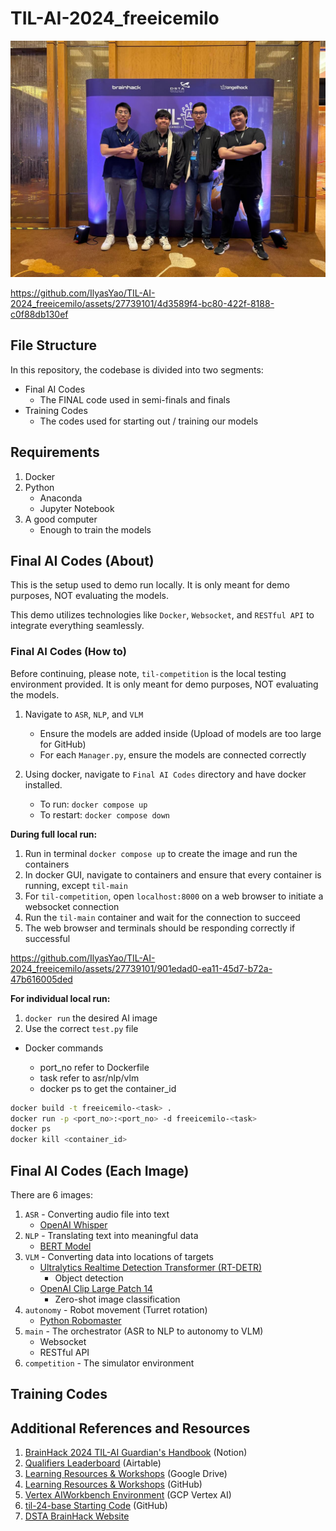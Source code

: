 # TIL-AI-2024_freeicemilo

<p align="center">
    <img src="Photos/Team.jpg" style="width:600px;"/>
</p>

<!-- Turret Demo Video -->
https://github.com/IlyasYao/TIL-AI-2024_freeicemilo/assets/27739101/4d3589f4-bc80-422f-8188-c0f88db130ef

## File Structure

In this repository, the codebase is divided into two segments:

-   Final AI Codes
    -   The FINAL code used in semi-finals and finals
-   Training Codes
    -   The codes used for starting out / training our models

## Requirements

1. Docker
2. Python
    - Anaconda
    - Jupyter Notebook
3. A good computer
    - Enough to train the models

## Final AI Codes (About)

This is the setup used to demo run locally. It is only meant for demo purposes, NOT evaluating the models.

This demo utilizes technologies like `Docker`, `Websocket`, and `RESTful API` to integrate everything seamlessly.

### Final AI Codes (How to)

Before continuing, please note, `til-competition` is the local testing environment provided. It is only meant for demo purposes, NOT evaluating the models.

1. Navigate to `ASR`, `NLP`, and `VLM`

    - Ensure the models are added inside (Upload of models are too large for GitHub)
    - For each `Manager.py`, ensure the models are connected correctly

2. Using docker, navigate to `Final AI Codes` directory and have docker installed.

    - To run: `docker compose up`
    - To restart: `docker compose down`

**During full local run:**

1. Run in terminal `docker compose up` to create the image and run the containers
2. In docker GUI, navigate to containers and ensure that every container is running, except `til-main`
3. For `til-competition`, open `localhost:8000` on a web browser to initiate a websocket connection
4. Run the `til-main` container and wait for the connection to succeed
5. The web browser and terminals should be responding correctly if successful

https://github.com/IlyasYao/TIL-AI-2024_freeicemilo/assets/27739101/901edad0-ea11-45d7-b72a-47b616005ded

**For individual local run:**

1. `docker run` the desired AI image
2. Use the correct `test.py` file

-   Docker commands

    -   port_no refer to Dockerfile
    -   task refer to asr/nlp/vlm
    -   docker ps to get the container_id

```bash
docker build -t freeicemilo-<task> .
docker run -p <port_no>:<port_no> -d freeicemilo-<task>
docker ps
docker kill <container_id>
```

## Final AI Codes (Each Image)

There are 6 images:

1. `ASR` - Converting audio file into text
    - [OpenAI Whisper](https://openai.com/index/whisper/)
2. `NLP` - Translating text into meaningful data
    - [BERT Model](https://huggingface.co/docs/transformers/en/model_doc/bert)
3. `VLM` - Converting data into locations of targets
    - [Ultralytics Realtime Detection Transformer (RT-DETR)](https://docs.ultralytics.com/models/rtdetr/)
        - Object detection
    - [OpenAI Clip Large Patch 14](https://huggingface.co/openai/clip-vit-large-patch14)
        - Zero-shot image classification
4. `autonomy` - Robot movement (Turret rotation)
    - [Python Robomaster](https://robomaster-dev.readthedocs.io/en/latest/introduction.html)
5. `main` - The orchestrator (ASR to NLP to autonomy to VLM)
    - Websocket
    - RESTful API
6. `competition` - The simulator environment

## Training Codes

## Additional References and Resources

1.  [BrainHack 2024 TIL-AI Guardian's Handbook](https://tribegroup.notion.site/BrainHack-2024-TIL-AI-Guardian-s-Handbook-c5d4ec3c3bd04b0db0329884c220791f) (Notion)
2.  [Qualifiers Leaderboard](https://airtable.com/appeN9J5OcPmfLzgf/shraBC7z4ZCYss9LD) (Airtable)
3.  [Learning Resources & Workshops](https://drive.google.com/drive/folders/1JmeEwQZoqobPmUeSZWrvR5Inrw6NJ8Kr) (Google Drive)
4.  [Learning Resources & Workshops](https://github.com/TIL-24/til-24-curriculum/) (GitHub)
5.  [Vertex AIWorkbench Environment](https://console.cloud.google.com/vertex-ai/workbench/instances?project=dsta-angelhack) (GCP Vertex AI)
6.  [til-24-base Starting Code](https://github.com/TIL-24/til-24-base/) (GitHub)
7.  [DSTA BrainHack Website](https://www.dstabrainhack.com/showcase-programme)
